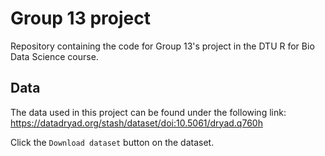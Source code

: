 # Group 13 project
Repository containing the code for Group 13's project in the DTU R for Bio Data Science course.

## Data
The data used in this project can be found under the following link:
https://datadryad.org/stash/dataset/doi:10.5061/dryad.q760h

Click the `Download dataset` button on the dataset.
